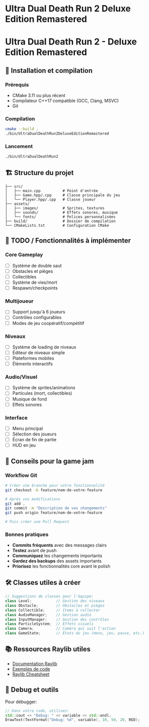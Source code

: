 # Ultra Dual Death Run 2 Deluxe Edition Remastered
# Ultra Dual Death Run 2 - Deluxe Edition Remastered

## 🚀 Installation et compilation

### Prérequis
- CMake 3.11 ou plus récent
- Compilateur C++17 compatible (GCC, Clang, MSVC)
- Git

### Compilation
```bash
cmake --build .
./bin/UltraDualDeathRun2DeluxeEditionRemastered
```

### Lancement
```bash
./bin/UltraDualDeathRun2
```


## 🏗️ Structure du projet

```
├── src/
│   ├── main.cpp          # Point d'entrée
│   ├── Game.hpp/.cpp     # Classe principale du jeu
│   └── Player.hpp/.cpp   # Classe joueur
├── assets/
│   ├── images/           # Sprites, textures
│   ├── sounds/           # Effets sonores, musique
│   └── fonts/            # Polices personnalisées
├── build/                # Dossier de compilation
└── CMakeLists.txt        # Configuration CMake
```


## 🔧 TODO / Fonctionnalités à implémenter

### Core Gameplay
- [ ] Système de double saut
- [ ] Obstacles et pièges
- [ ] Collectibles
- [ ] Système de vies/mort
- [ ] Respawn/checkpoints

### Multijoueur
- [ ] Support jusqu'à 6 joueurs
- [ ] Contrôles configurables
- [ ] Modes de jeu coopératif/compétitif

### Niveaux
- [ ] Système de loading de niveaux
- [ ] Éditeur de niveaux simple
- [ ] Plateformes mobiles
- [ ] Éléments interactifs

### Audio/Visuel
- [ ] Système de sprites/animations
- [ ] Particules (mort, collectibles)
- [ ] Musique de fond
- [ ] Effets sonores

### Interface
- [ ] Menu principal
- [ ] Sélection des joueurs
- [ ] Écran de fin de partie
- [ ] HUD en jeu

## 🎯 Conseils pour la game jam

### Workflow Git
```bash
# Créer une branche pour votre fonctionnalité
git checkout -b feature/nom-de-votre-feature

# Après vos modifications
git add .
git commit -m "Description de vos changements"
git push origin feature/nom-de-votre-feature

# Puis créer une Pull Request
```

### Bonnes pratiques
- **Commits fréquents** avec des messages clairs
- **Testez** avant de push
- **Communiquez** les changements importants
- **Gardez des backups** des assets importants
- **Priorisez** les fonctionnalités core avant le polish

## 🛠️ Classes utiles à créer

```cpp
// Suggestions de classes pour l'équipe:
class Level;           // Gestion des niveaux
class Obstacle;        // Obstacles et pièges
class Collectible;     // Items à collecter
class AudioManager;    // Gestion audio
class InputManager;    // Gestion des contrôles
class ParticleSystem;  // Effets visuels
class Camera;          // Caméra qui suit l'action
class GameState;       // États du jeu (menu, jeu, pause, etc.)
```

## 📚 Ressources Raylib utiles

- [Documentation Raylib](https://www.raylib.com/)
- [Exemples de code](https://www.raylib.com/examples.html)
- [Raylib Cheatsheet](https://www.raylib.com/cheatsheet/cheatsheet.html)

## 🐛 Debug et outils

Pour débugger:
```cpp
// Dans votre code, utilisez:
std::cout << "Debug: " << variable << std::endl;
DrawText(TextFormat("Debug: %d", variable), 10, 50, 20, RED);
```
